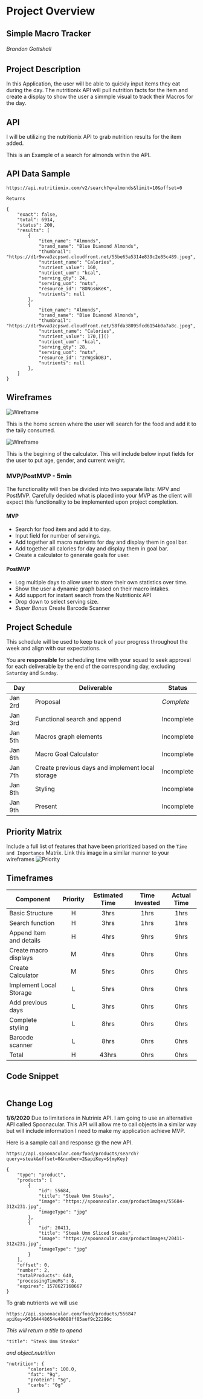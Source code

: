 # Project Overview

## Simple Macro Tracker
###### Brandon Gottshall

## Project Description

In this Application, the user will be able to quickly input items they eat during the day. The nutritionix API will pull nutrition facts for the item and create a display to show the user a simmple visual to track their Macros for the day.

## API

I will be utilizing the nutritionix API to grab nutrition results for the item added.

This is an Example of a search for almonds within the API.
## API Data Sample

```
https://api.nutritionix.com/v2/search?q=almonds&limit=10&offset=0

Returns

{
    "exact": false,
    "total": 6914,
    "status": 200,
    "results": [
        {
            "item_name": "Almonds",
            "brand_name": "Blue Diamond Almonds",
            "thumbnail": "https://d1r9wva3zcpswd.cloudfront.net/55be65a5314e839c2e85c489.jpeg",
            "nutrient_name": "Calories",
            "nutrient_value": 160,
            "nutrient_uom": "kcal",
            "serving_qty": 24,
            "serving_uom": "nuts",
            "resource_id": "8ONGs6KeK",
            "nutrients": null
        },
        {
            "item_name": "Almonds",
            "brand_name": "Blue Diamond Almonds",
            "thumbnail": "https://d1r9wva3zcpswd.cloudfront.net/58fda38095fcd6154b0a7a8c.jpeg",
            "nutrient_name": "Calories",
            "nutrient_value": 170,[]()
            "nutrient_uom": "kcal",
            "serving_qty": 28,
            "serving_uom": "nuts",
            "resource_id": "zrWgsbDBJ",
            "nutrients": null
        },
    ]
}
```


## Wireframes

![Wireframe](https://res.cloudinary.com/dwtzncgxe/image/upload/v1578066513/WireFrame_dsepce.png)

This is the home screen where the user will search for the food and add it to the taily consumed.

![Wireframe](https://res.cloudinary.com/dwtzncgxe/image/upload/v1578066513/WireFrame2_thiq9p.png)

This is the begining of the calculator. This will include below input fields for the user to put age, gender, and current weight.

### MVP/PostMVP - 5min

The functionality will then be divided into two separate lists: MPV and PostMVP.  Carefully decided what is placed into your MVP as the client will expect this functionality to be implemented upon project completion.  

#### MVP 

- Search for food item and add it to day.
- Input field for number of servings.
- Add together all macro nutrients for day and display them in goal bar.
- Add together all calories for day and display them in goal bar.
- Create a calculator to generate goals for user.

#### PostMVP 

- Log multiple days to allow user to store their own statistics over time.
- Show the user a dynamic graph based on their macro intakes.
- Add support for instant search from the Nutritionix API
- Drop down to select serving size.
- *Super Bonus* Create Barcode Scanner

## Project Schedule

This schedule will be used to keep track of your progress throughout the week and align with our expectations.  

You are **responsible** for scheduling time with your squad to seek approval for each deliverable by the end of the corresponding day, excluding `Saturday` and `Sunday`.

|  Day | Deliverable | Status
|---|---| ---|
|Jan 2rd| Proposal | *Complete*
|Jan 3rd| Functional search and append | Incomplete
|Jan 5th| Macros graph elements | Incomplete
|Jan 6th| Macro Goal Calculator | Incomplete
|Jan 7th| Create previous days and implement local storage | Incomplete
|Jan 8th| Styling | Incomplete
|Jan 9th| Present | Incomplete

## Priority Matrix

Include a full list of features that have been prioritized based on the `Time and Importance` Matrix.  Link this image in a similar manner to your wireframes
![Priority](https://res.cloudinary.com/dwtzncgxe/image/upload/v1578066444/Priority_koopf1.png)

## Timeframes

| Component | Priority | Estimated Time | Time Invested | Actual Time |
| --- | :---: |  :---: | :---: | :---: |
| Basic Structure | H | 3hrs| 1hrs | 1hrs |
| Search function | H | 3hrs| 1hrs | 1hrs |
| Append Item and details | H | 4hrs| 9hrs | 9hrs |
| Create macro displays | M | 4hrs| 0hrs | 0hrs |
| Create Calculator | M | 5hrs| 0hrs | 0hrs |
| Implement Local Storage | L | 5hrs| 0hrs | 0hrs |
| Add previous days | L | 3hrs| 0hrs | 0hrs |
| Complete styling | L | 8hrs| 0hrs | 0hrs |
| Barcode scanner | L | 8hrs| 0hrs | 0hrs |
| Total | H | 43hrs| 0hrs | 0hrs |


## Code Snippet

```

```

## Change Log
**1/6/2020** Due to limitations in Nutrinix API. I am going to use an alternative API called Spoonacular. This API will allow me to call objects in a similar way but will include information I need to make my application achieve MVP.

Here is a sample call and response @ the new API.
```
https://api.spoonacular.com/food/products/search?query=steak&offset=0&number=2&apiKey=${myKey}
```	

```
{
    "type": "product",
    "products": [
        {
            "id": 55684,
            "title": "Steak Umm Steaks",
            "image": "https://spoonacular.com/productImages/55684-312x231.jpg",
            "imageType": "jpg"
        },
        {
            "id": 20411,
            "title": "Steak Umm Sliced Steaks",
            "image": "https://spoonacular.com/productImages/20411-312x231.jpg",
            "imageType": "jpg"
        }
    ],
    "offset": 0,
    "number": 2,
    "totalProducts": 640,
    "processingTimeMs": 8,
    "expires": 1578627168667
}
```

To grab nutrients we will use
```
https://api.spoonacular.com/food/products/55684?apiKey=95164448654e40088ff85aef9c22286c
```

*This will return a title to apend*

```
"title": "Steak Umm Steaks"
```

*and object.nutrition*

```
"nutrition": {
        "calories": 100.0,
        "fat": "9g",
        "protein": "5g",
        "carbs": "0g"
    }
```